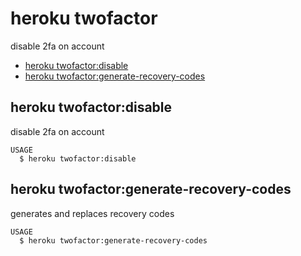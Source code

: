 heroku twofactor
================

disable 2fa on account

* [heroku twofactor:disable](#heroku-twofactordisable)
* [heroku twofactor:generate-recovery-codes](#heroku-twofactorgenerate-recovery-codes)

## heroku twofactor:disable

disable 2fa on account

```
USAGE
  $ heroku twofactor:disable
```

## heroku twofactor:generate-recovery-codes

generates and replaces recovery codes

```
USAGE
  $ heroku twofactor:generate-recovery-codes
```
